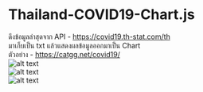 # Thailand-COVID19-Chart.js
ดึงข้อมูลล่าสุดจาก API - https://covid19.th-stat.com/th<br>
มาเก็บเป็น txt แล้วแสดงผลข้อมูลออกมาเป็น Chart<br>
ตัวอย่าง - https://catgg.net/covid19/
<br>
![alt text](https://catgg.net/github/Thailand-COVID19-Chart.js/Thailand-COVID19-Chart.js-1.jpg)<br>
![alt text](https://catgg.net/github/Thailand-COVID19-Chart.js/Thailand-COVID19-Chart.js-2.jpg)<br>
![alt text](https://catgg.net/github/Thailand-COVID19-Chart.js/Thailand-COVID19-Chart.js-3.jpg)<br>
